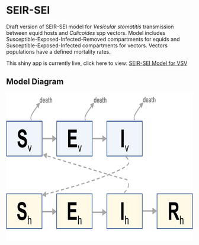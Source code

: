 # SEIR-SEI  
Draft version of SEIR-SEI model for *Vesicular stomatitis* transmission between equid hosts and *Culicoides* spp vectors.  Model includes Susceptible-Exposed-Infected-Removed compartments for equids and Susceptible-Exposed-Infected compartments for vectors.  Vectors populations have a defined mortality rates.   


This shiny app is currently live, click here to view: [SEIR-SEI Model for VSV](https://geoepi.shinyapps.io/shiny/)  

## Model Diagram 
<img src="diag.png"  width="650" height="400">

